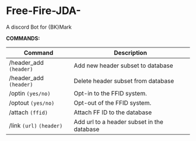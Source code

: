 # Free-Fire-JDA-
A discord Bot for {BK}Mark

**COMMANDS:**

| Command                  | Description                                |
|--------------------------|--------------------------------------------|
| /header_add `(header)`   | Add new header subset to database          |
| /header_add `(header)`   | Delete header subset from database         |
| /optin `(yes/no)`        | Opt-in to the FFID system.                 |
| /optout `(yes/no)`       | Opt-out of the FFID system.                |
| /attach `(ffid)`         | Attach FF ID to the database               |
| /link `(url)` `(header)` | Add url to a header subset in the database |
